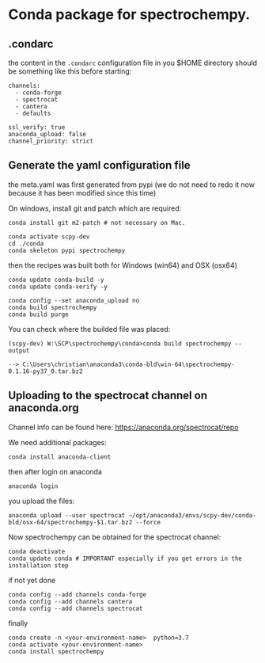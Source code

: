Conda package for spectrochempy.
================================

.condarc
--------

the content in the `.condarc` configuration 
file in you $HOME directory should be something like this before starting:

    channels:
      - conda-forge
      - spectrocat
      - cantera
      - defaults
    
    ssl_verify: true
    anaconda_upload: false
    channel_priority: strict
    
Generate the yaml configuration file
------------------------------------

the meta.yaml was first generated from pypi (we do not need to redo it now because it has been modified since this time)

On windows, install git and patch which are required:

    conda install git m2-patch # not necessary on Mac.
       
    conda activate scpy-dev 
    cd ./conda
    conda skeleton pypi spectrochempy

then the recipes was built both for Windows (win64) and OSX (osx64)

    conda update conda-build -y
    conda update conda-verify -y
    
    conda config --set anaconda_upload no
    conda build spectrochempy
    conda build purge
 
You can check where the builded file was placed:

    (scpy-dev) W:\SCP\spectrochempy\conda>conda build spectrochempy --output
                                              
    --> C:\Users\christian\anaconda3\conda-bld\win-64\spectrochempy-0.1.16-py37_0.tar.bz2

    
Uploading to the spectrocat channel on anaconda.org
----------------------------------------------------

Channel info can be found here: https://anaconda.org/spectrocat/repo

We need additional packages:

    conda install anaconda-client

then after login on anaconda
    
    anaconda login
    
you upload the files:

    anaconda upload --user spectrocat ~/opt/anaconda3/envs/scpy-dev/conda-bld/osx-64/spectrochempy-$1.tar.bz2 --force

Now spectrochempy can be obtained for the spectrocat channel:

    conda deactivate
    conda update conda # IMPORTANT especially if you get errors in the installation step 
    
if not yet done 

    conda config --add channels conda-forge
    conda config --add channels cantera 
    conda config --add channels spectrocat
    
finally

    conda create -n <your-environment-name>  python=3.7
    conda activate <your-environment-name>
    conda install spectrochempy
    
    
